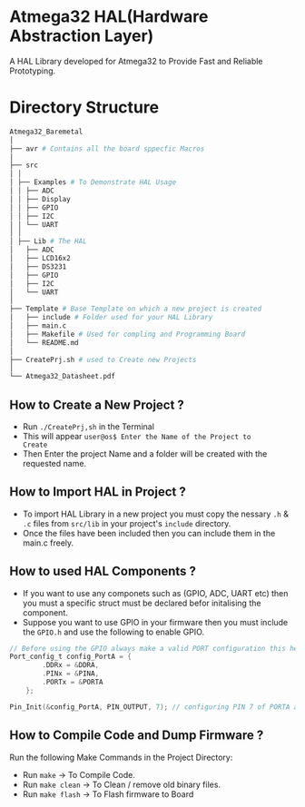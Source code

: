 # Atmega32 HAL(Hardware Abstraction Layer) 
A HAL Library developed for Atmega32 to Provide Fast and Reliable Prototyping.

# Directory Structure

```bash
Atmega32_Baremetal
│
├── avr # Contains all the board sppecfic Macros
│ 
├── src
│ │
│ ├── Examples # To Demonstrate HAL Usage
│ │ ├── ADC
│ │ ├── Display
│ │ ├── GPIO
│ │ ├── I2C
│ │ └── UART
│ │
│ ├── Lib # The HAL
│   ├── ADC
│   ├── LCD16x2
│   ├── DS3231
│   ├── GPIO
│   ├── I2C
│   └── UART
│ 
├── Template # Base Template on which a new project is created
│   ├── include # Folder used for your HAL Library
│   ├── main.c 
│   ├── Makefile # Used for compling and Programming Board
│   └── README.md
│
├── CreatePrj.sh # used to Create new Projects
│  
└── Atmega32_Datasheet.pdf

```
## How to Create a New Project ?
- Run <code>./CreatePrj,sh</code> in the Terminal
- This will appear <code>user@os$ Enter the Name of the Project to Create</code>
- Then Enter the project Name and a folder will be created with the requested name.

## How to Import HAL in Project ?
- To import HAL Library in a new project you must copy the nessary <code>.h</code> & <code>.c</code> files from <code>src/lib</code> in your project's <code>include</code> directory.
- Once the files have been included then you can include them in the main.c freely.

## How to used HAL Components ?
- If you want to use any componets such as (GPIO, ADC, UART etc) then you must a specific struct must be declared befor initalising the component.
- Suppose you want to use GPIO in your firmware then you must include the <code>GPIO.h</code> and use the following to enable GPIO.
```c
// Before using the GPIO always make a valid PORT configuration this helps to keep the code in order
Port_config_t config_PortA = {
        .DDRx = &DDRA,
        .PINx = &PINA,
        .PORTx = &PORTA
    };

Pin_Init(&config_PortA, PIN_OUTPUT, 7); // configuring PIN 7 of PORTA as output 
```
## How to Compile Code and Dump Firmware ?
Run the following Make Commands in the Project Directory:
- Run <code>make</code> -> To Compile Code. 
- Run <code>make clean</code> -> To Clean / remove old binary files.
- Run <code>make flash</code> -> To Flash firmware to Board
